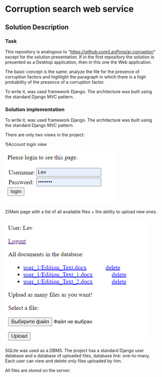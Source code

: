 # Corruption search web service

## Solution Description
### Task
This repository is analogous to "https://github.com/LevProg/ai-corruption" except for the solution presentation. If in the first repository the solution is presented as a Desktop application, then in this one the Web application.

The basic concept is the same: analyze the file for the presence of corruption factors and highlight the paragraph in which there is a high probability of the presence of a corruption factor.

To write it, was used framework Django. The architecture was built using the standard Django MVC pattern.

### Solution implementation
To write it, was used framework Django. The architecture was built using the standard Django MVC pattern.

There are only two views in the project: 

1)Account login view

![](https://github.com/LevProg/ai-corruption-webservice/blob/master/Scrins/login.png?raw=true)

2)Main page with a list of all available files + the ability to upload new ones.

![](https://github.com/LevProg/ai-corruption-webservice/blob/master/Scrins/files.png?raw=true)

SQLite was used as a DBMS.
The project has a standard Django user database and a database of uploaded files, database link: one-to-many.
Each user can view and delete only files uploaded by him.

All files are stored on the server:
